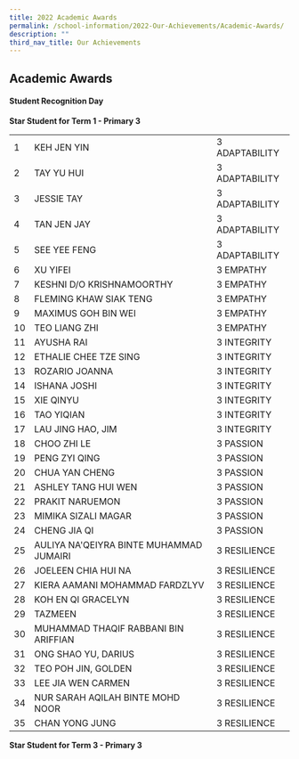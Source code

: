 ```yaml
---
title: 2022 Academic Awards
permalink: /school-information/2022-Our-Achievements/Academic-Awards/
description: ""
third_nav_title: Our Achievements
---
```

## Academic Awards

#### Student Recognition Day  
  
**Star Student for Term 1 - Primary 3**


|    |  |   |
| -------- | -------- | -------- | 
| 1     | KEH JEN YIN     |    3 ADAPTABILITY
| 2     | TAY YU HUI     |    3 ADAPTABILITY
| 3     | JESSIE TAY     | 3 ADAPTABILITY    |
| 4     | TAN JEN JAY     | 3 ADAPTABILITY    |
| 5     | SEE YEE FENG     | 3 ADAPTABILITY    | 
| 6     | XU YIFEI     | 3 EMPATHY   |
| 7     |    KESHNI D/O KRISHNAMOORTHY     | 3 EMPATHY    |
| 8     | FLEMING KHAW SIAK TENG    | 3 EMPATHY    |
| 9     | MAXIMUS GOH BIN WEI | 3 EMPATHY    |
| 10     | TEO LIANG ZHI    | 3 EMPATHY  |  
| 11     | AYUSHA RAI     | 3 INTEGRITY   |
| 12     | ETHALIE CHEE TZE SING     | 3 INTEGRITY    |
| 13     | ROZARIO JOANNA    | 3 INTEGRITY    |
| 14     | ISHANA JOSHI     | 3 INTEGRITY  |
| 15     | XIE QINYU    | 3 INTEGRITY    |
| 16     | TAO YIQIAN     | 3 INTEGRITY   |
| 17     | LAU JING HAO, JIM     | 3 INTEGRITY |
| 18     | CHOO ZHI LE     | 3 PASSION   |
| 19     | PENG ZYI QING     | 3 PASSION    |
| 20     | CHUA YAN CHENG     | 3 PASSION    |
| 21     | ASHLEY TANG HUI WEN| 3 PASSION    |
| 22     | PRAKIT NARUEMON    | 3 PASSION   |
| 23     | MIMIKA SIZALI MAGAR    | 3 PASSION |
 | 24     | CHENG JIA QI     | 3 PASSION  |
|25 |    AULIYA NA'QEIYRA BINTE MUHAMMAD JUMAIRI |3 RESILIENCE
|26 | JOELEEN CHIA HUI NA | 3 RESILIENCE
|27 | KIERA AAMANI MOHAMMAD FARDZLYV | 3 RESILIENCE
|28| KOH EN QI GRACELYN |3 RESILIENCE|
|29|TAZMEEN |3 RESILIENCE|
|30| MUHAMMAD THAQIF RABBANI BIN ARIFFIAN |3 RESILIENCE|
|31|ONG SHAO YU, DARIUS |3 RESILIENCE|
|32|TEO POH JIN, GOLDEN |3 RESILIENCE|
|33|LEE JIA WEN CARMEN |3 RESILIENCE|
|34|NUR SARAH AQILAH BINTE MOHD NOOR |3 RESILIENCE|
|35|CHAN YONG JUNG |3 RESILIENCE|




**Star Student for Term 3 - Primary 3**